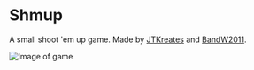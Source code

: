 # Shmup
A small shoot 'em up game. Made by [JTKreates](https://github.com/JTKreates) and [BandW2011](https://github.com/BandW2011).

![Image of game](https://raw.githubusercontent.com/BandW2011/Shmup/master/res/release.png)
